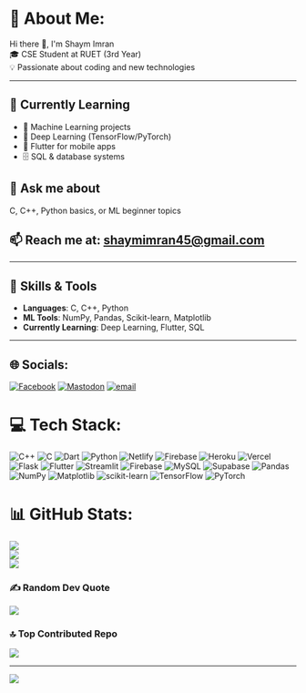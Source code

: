 # 💫 About Me:
Hi there 👋, I'm Shaym Imran  
🎓 CSE Student at RUET (3rd Year)  
💡 Passionate about coding and new technologies  

---

## 🌱 Currently Learning
- 🔭 Machine Learning projects
- 🌱 Deep Learning (TensorFlow/PyTorch)
- 📱 Flutter for mobile apps
- 🗄️ SQL & database systems

## 💬 Ask me about
C, C++, Python basics, or ML beginner topics

## 📫 Reach me at: **[shaymimran45@gmail.com](mailto:shaymimran45@gmail.com)**

---

## 🚀 Skills & Tools
- **Languages**: C, C++, Python
- **ML Tools**: NumPy, Pandas, Scikit-learn, Matplotlib
- **Currently Learning**: Deep Learning, Flutter, SQL

---

## 🌐 Socials:
[![Facebook](https://img.shields.io/badge/Facebook-%231877F2.svg?logo=Facebook&logoColor=white)](https://facebook.com/ShaymImran)
[![Mastodon](https://img.shields.io/badge/-MASTODON-%232B90D9?logo=mastodon&logoColor=white)](https://mastodon.social/@shaymimran)
[![email](https://img.shields.io/badge/Email-D14836?logo=gmail&logoColor=white)](mailto:shaymimran45@gmail.com)

# 💻 Tech Stack:
![C++](https://img.shields.io/badge/c++-%2300599C.svg?style=for-the-badge&logo=c%2B%2B&logoColor=white)
![C](https://img.shields.io/badge/c-%2300599C.svg?style=for-the-badge&logo=c&logoColor=white)
![Dart](https://img.shields.io/badge/dart-%230175C2.svg?style=for-the-badge&logo=dart&logoColor=white)
![Python](https://img.shields.io/badge/python-3670A0?style=for-the-badge&logo=python&logoColor=ffdd54)
![Netlify](https://img.shields.io/badge/netlify-%23000000.svg?style=for-the-badge&logo=netlify&logoColor=#00C7B7)
![Firebase](https://img.shields.io/badge/firebase-%23039BE5.svg?style=for-the-badge&logo=firebase)
![Heroku](https://img.shields.io/badge/heroku-%23430098.svg?style=for-the-badge&logo=heroku&logoColor=white)
![Vercel](https://img.shields.io/badge/vercel-%23000000.svg?style=for-the-badge&logo=vercel&logoColor=white)
![Flask](https://img.shields.io/badge/flask-%23000.svg?style=for-the-badge&logo=flask&logoColor=white)
![Flutter](https://img.shields.io/badge/Flutter-%2302569B.svg?style=for-the-badge&logo=Flutter&logoColor=white)
![Streamlit](https://img.shields.io/badge/Streamlit-%23FE4B4B.svg?style=for-the-badge&logo=streamlit&logoColor=white)
![Firebase](https://img.shields.io/badge/firebase-a08021?style=for-the-badge&logo=firebase&logoColor=ffcd34)
![MySQL](https://img.shields.io/badge/mysql-4479A1.svg?style=for-the-badge&logo=mysql&logoColor=white)
![Supabase](https://img.shields.io/badge/Supabase-3ECF8E?style=for-the-badge&logo=supabase&logoColor=white)
![Pandas](https://img.shields.io/badge/pandas-%23150458.svg?style=for-the-badge&logo=pandas&logoColor=white)
![NumPy](https://img.shields.io/badge/numpy-%23013243.svg?style=for-the-badge&logo=numpy&logoColor=white)
![Matplotlib](https://img.shields.io/badge/Matplotlib-%23ffffff.svg?style=for-the-badge&logo=Matplotlib&logoColor=black)
![scikit-learn](https://img.shields.io/badge/scikit--learn-%23F7931E.svg?style=for-the-badge&logo=scikit-learn&logoColor=white)
![TensorFlow](https://img.shields.io/badge/TensorFlow-%23FF6F00.svg?style=for-the-badge&logo=TensorFlow&logoColor=white)
![PyTorch](https://img.shields.io/badge/PyTorch-%23EE4C2C.svg?style=for-the-badge&logo=PyTorch&logoColor=white)

# 📊 GitHub Stats:
![](https://github-readme-stats.vercel.app/api?username=Shaym07&theme=dark&hide_border=false&include_all_commits=true&count_private=true)<br/>
![](https://nirzak-streak-stats.vercel.app/?user=Shaym07&theme=dark&hide_border=false)<br/>
![](https://github-readme-stats.vercel.app/api/top-langs/?username=Shaym07&theme=dark&hide_border=false&include_all_commits=true&count_private=true&layout=compact)

### ✍️ Random Dev Quote
![](https://quotes-github-readme.vercel.app/api?type=horizontal&theme=radical)

### 🔝 Top Contributed Repo
![](https://github-contributor-stats.vercel.app/api?username=Shaym07&limit=5&theme=dark&combine_all_yearly_contributions=true)

---
[![](https://visitcount.itsvg.in/api?id=Shaym07&icon=0&color=13)](https://visitcount.itsvg.in)

<!-- Proudly created with GPRM ( https://gprm.itsvg.in ) -->
